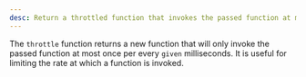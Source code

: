 ```yaml
---
desc: Return a throttled function that invokes the passed function at most once per every `given` milliseconds.
---
```


The `throttle` function returns a new function that will only invoke the passed function at most once per every `given` milliseconds. It is useful for limiting the rate at which a function is invoked.
